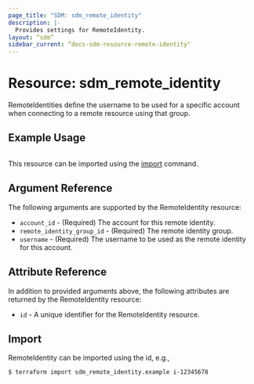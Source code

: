 ```yaml
---
page_title: "SDM: sdm_remote_identity"
description: |-
  Provides settings for RemoteIdentity.
layout: “sdm”
sidebar_current: “docs-sdm-resource-remote-identity"
---
```

# Resource: sdm_remote_identity

RemoteIdentities define the username to be used for a specific account
 when connecting to a remote resource using that group.
## Example Usage

```hcl

```
This resource can be imported using the [import](https://www.terraform.io/docs/cli/commands/import.html) command.

## Argument Reference
The following arguments are supported by the RemoteIdentity resource:
* `account_id` - (Required) The account for this remote identity.
* `remote_identity_group_id` - (Required) The remote identity group.
* `username` - (Required) The username to be used as the remote identity for this account.
## Attribute Reference
In addition to provided arguments above, the following attributes are returned by the RemoteIdentity resource:
* `id` - A unique identifier for the RemoteIdentity resource.
## Import
RemoteIdentity can be imported using the id, e.g.,

```
$ terraform import sdm_remote_identity.example i-12345678
```
